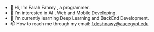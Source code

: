 - 👋 Hi, I’m Farah Fahmy , a programmer.
- 👀 I’m interested in AI , Web and Mobile Developing.
- 🌱 I’m currently learning Deep Learning and BackEnd Development.
- 📫 How to reach me through my email: f.deshnawy@aucegypt.edu

<!---
Fdeshnawy/Fdeshnawy is a ✨ special ✨ repository because its `README.md` (this file) appears on your GitHub profile.
You can click the Preview link to take a look at your changes.
--->
